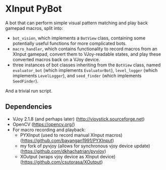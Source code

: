 # XInput PyBot
A bot that can perform simple visual pattern matching and play back gamepad macros, split into:
- `bot_vision`, which implements a `BotView` class, containing some potentially useful functions for more complicated bots.
- `macro_handler`, which contains functionality to record macros from an XInput gamepad, convert them to VJoy-readable states, and play these converted macros back on a VJoy device.
- three instances of bot classes inheriting from the `BotView` class, named `evaluator_bot` (which implements `EvaluatorBot`), `level_logger` (which implements `LevelLogger`), and `seed_finder` (which implements `SeedFinder`).

And a trivial run script.

[//]: # (I had expected the "computer vision" part would be the most difficult to get going. Turns out my vision problem was fairly trivial to handle with simple template matching using OpenCV. What ended up being the *huge* pain was [1] getting a virtual gamepad's inputs to be read by an emulator.)

## Dependencies
- VJoy 2.1.8 (and perhaps later) (http://vjoystick.sourceforge.net)
- OpenCV (https://opencv.org/)
- For macro recording and playback:
  * PYXInput (used to record manual XInput macros) (https://github.com/bayangan1991/PYXInput)
  * my fork of pyvjoy (allows for synchronous vjoy device update) (https://github.com/dkhachatrian/pyvjoy)
  * XOutput (wraps vjoy device as XInput device) (https://github.com/csutorasa/XOutput) 